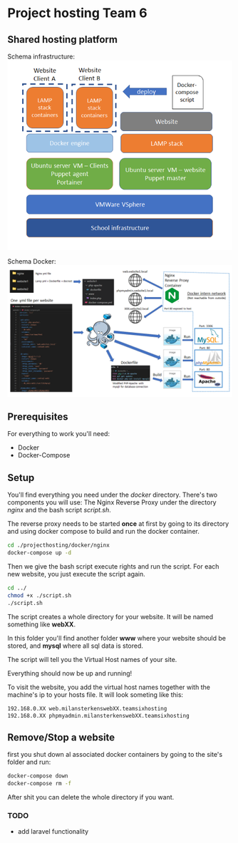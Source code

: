 # Project hosting Team 6
## Shared hosting platform

Schema infrastructure:\
![hosting infrastructure](./resources/schema_english.png)

Schema Docker:\
![schema docker](./resources/docker_schema.png)

## Prerequisites
For everything to work you'll need:
- Docker
- Docker-Compose
## Setup


You'll find everything you need under the _docker_ directory. There's two components you will use: The Nginx Reverse Proxy under the directory _nginx_ and the bash script _script.sh_. 

The reverse proxy needs to be started __once__ at first by going to its directory and using docker compose to build and run the docker container.

```bash
cd ./projecthosting/docker/nginx
docker-compose up -d
 ```

Then we give the bash script execute rights and run the script. For each new website, you just execute the script again.

```bash
cd ../
chmod +x ./script.sh
./script.sh
```

The script creates a whole directory for your website. It will be named something like __webXX__. 

In this folder you'll find another folder __www__ where your website should be stored, and __mysql__ where all sql data is stored.

The script will tell you the Virtual Host names of your site.

Everything should now be up and running!

To visit the website, you add the virtual host names together with the machine's ip to your hosts file. It will look someting like this:
```
192.168.0.XX web.milansterkenswebXX.teamsixhosting 
192.168.0.XX phpmyadmin.milansterkenswebXX.teamsixhosting
```


## Remove/Stop a website

first you shut down al associated docker containers by going to the site's folder and run:

```bash
docker-compose down
docker-compose rm -f
```
After shit you can delete the whole directory if you want.

### TODO
- add laravel functionality
